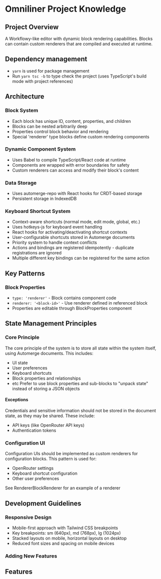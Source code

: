 # Omniliner Project Knowledge

## Project Overview
A Workflowy-like editor with dynamic block rendering capabilities. Blocks can contain custom renderers that are compiled and executed at runtime.

## Dependency management
- `yarn` is used for package management
- Run `yarn tsc -b` to type check the project (uses TypeScript's build mode with project references)

## Architecture

### Block System
- Each block has unique ID, content, properties, and children
- Blocks can be nested arbitrarily deep
- Properties control block behavior and rendering
- Special 'renderer' type blocks define custom rendering components

### Dynamic Component System
- Uses Babel to compile TypeScript/React code at runtime
- Components are wrapped with error boundaries for safety
- Custom renderers can access and modify their block's content

### Data Storage
- Uses automerge-repo with React hooks for CRDT-based storage
- Persistent storage in IndexedDB


### Keyboard Shortcut System
- Context-aware shortcuts (normal mode, edit mode, global, etc.)
- Uses hotkeys-js for keyboard event handling
- React hooks for activating/deactivating shortcut contexts
- User-configurable shortcuts stored in Automerge documents
- Priority system to handle context conflicts
- Actions and bindings are registered idempotently - duplicate registrations are ignored
- Multiple different key bindings can be registered for the same action

## Key Patterns

### Block Properties
- `type: 'renderer'` - Block contains component code
- `renderer: '<block-id>'` - Use renderer defined in referenced block
- Properties are editable through BlockProperties component

## State Management Principles

### Core Principle
The core principle of the system is to store all state within the system itself, using Automerge documents. This includes:
- UI state
- User preferences
- Keyboard shortcuts
- Block properties and relationships
- etc
Prefer to use block properties and sub-blocks to "unpack state" instead of storing a JSON objects

#### Exceptions
Credentials and sensitive information should not be stored in the document state, as they may be shared. These include:
- API keys (like OpenRouter API keys)
- Authentication tokens

### Configuration UI
Configuration UIs should be implemented as custom renderers for configuration blocks. This pattern is used for:
- OpenRouter settings
- Keyboard shortcut configuration
- Other user preferences

See RendererBlockRenderer for an example of a renderer


## Development Guidelines

### Responsive Design
- Mobile-first approach with Tailwind CSS breakpoints
- Key breakpoints: sm (640px), md (768px), lg (1024px)
- Stacked layouts on mobile, horizontal layouts on desktop
- Reduced font sizes and spacing on mobile devices

### Adding New Features
## Features
